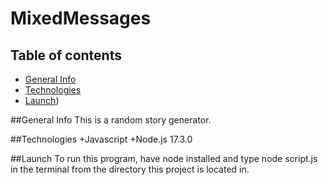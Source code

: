 # MixedMessages
## Table of contents
* [General Info](#general-info)
* [Technologies](#technologies)
* [Launch](#launch))

##General Info
This is a random story generator.

##Technologies
+Javascript
+Node.js 17.3.0

##Launch
To run this program, have node installed and type node script.js in the terminal from the directory this project is located in.
